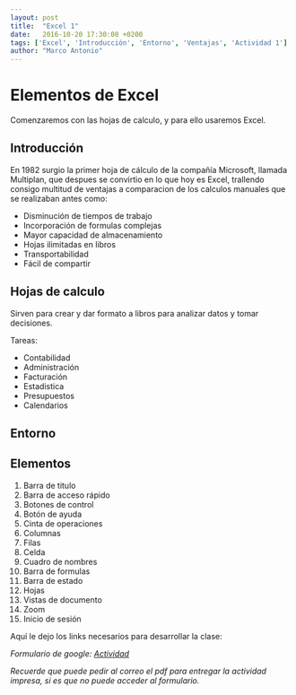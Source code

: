 ```yaml
---
layout: post
title:  "Excel 1"
date:   2016-10-20 17:30:00 +0200
tags: ['Excel', 'Introducción', 'Entorno', 'Ventajas', 'Actividad 1']
author: "Marco Antonio"
---
```

# Elementos de Excel

Comenzaremos con las hojas de calculo, y para ello usaremos Excel.

## Introducción

En 1982 surgio la primer hoja de cálculo de la compañía Microsoft, llamada Multiplan, que despues se convirtio en lo que hoy es Excel, trallendo consigo multitud de ventajas a comparacion de los calculos manuales que se realizaban antes como:

- Disminución de tiempos de trabajo
- Incorporación de formulas complejas
- Mayor capacidad de almacenamiento
- Hojas ilimitadas en libros
- Transportabilidad
- Fácil de compartir

## Hojas de calculo

Sirven para crear y dar formato a libros para analizar datos y tomar decisiones.

Tareas:

- Contabilidad
- Administración
- Facturación
- Estadistica
- Presupuestos
- Calendarios

## Entorno


## Elementos

1. Barra de titulo
2. Barra de acceso rápido
3. Botones de control
4. Botón de ayuda
5. Cinta de operaciones
6. Columnas
7. Filas
8. Celda
9. Cuadro de nombres
10. Barra de formulas
11. Barra de estado
12. Hojas
13. Vistas de documento
14. Zoom
15. Inicio de sesión

Aquí le dejo los links necesarios para desarrollar la clase:

*Formulario de google: [Actividad](https://goo.gl/forms/7CdfMGQdofZWuSUg2)*

*Recuerde que puede pedir al correo el pdf para entregar la actividad impresa, si es que no puede acceder al formulario.*